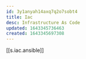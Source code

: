 ```yaml
---
id: 3y1anyah14axq7q2o7sobt4
title: Iac
desc: Infrastructure As Code
updated: 1643345736463
created: 1643345697308
---
```



[[s.iac.ansible]]
